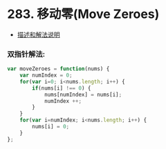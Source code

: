 # 283. 移动零(Move Zeroes)
* [描述和解法说明](https://www.yuque.com/tokido/xquvcp/nr0nuu)
### 双指针解法:
```js
var moveZeroes = function(nums) {
    var numIndex = 0;
    for(var i=0; i<nums.length; i++) {
        if(nums[i] !== 0) {
            nums[numIndex] = nums[i];
            numIndex ++;
        }
    }
    for(var i=numIndex; i<nums.length; i++) {
        nums[i] = 0;
    }
};
```